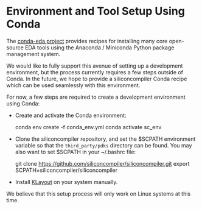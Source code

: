 # Environment and Tool Setup Using Conda

The [conda-eda project](https://github.com/hdl/conda-eda) provides recipes for installing many core open-source EDA tools using the Anaconda / Miniconda Python package management system.

We would like to fully support this avenue of setting up a development environment, but the process currently requires a few steps outside of Conda. In the future, we hope to provide a siliconcompiler Conda recipe which can be used seamlessly with this environment.

For now, a few steps are required to create a development environment using Conda:

* Create and activate the Conda environment:

    conda env create -f conda_env.yml
    conda activate sc_env

* Clone the siliconcompiler repository, and set the $SCPATH environment variable so that the `third_party/pdks` directory can be found. You may also want to set $SCPATH in your ~/.bashrc file:

    git clone https://github.com/siliconcompiler/siliconcompiler.git
    export SCPATH=siliconcompiler/siliconcompiler

* Install [KLayout](https://www.klayout.de/build.html) on your system manually.

We believe that this setup process will only work on Linux systems at this time.
